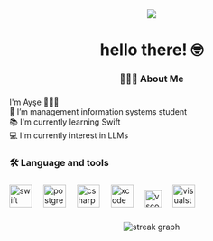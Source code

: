 <div align="center">
  <img src="https://visitor-badge.laobi.icu/badge?page_id=aysecetin.aysecetin&"  />
</div>

###

<h1 align="center"> hello there! 🤓</h1>

###

<h3 align="center">👩🏻‍💻 About Me </h3>

###

<p align="left">I'm Ayşe 🌝🌝🌝 <br> 🔭 I’m management information systems student <br> 📚 I'm currently learning Swift<br> 💻 I'm currently interest in LLMs </p>

###

<h3 align="left">🛠 Language and tools</h3>

###
<div align="left">
  <!-- Swift -->
  <img src="https://cdn.jsdelivr.net/gh/devicons/devicon/icons/swift/swift-original.svg" height="40" alt="swift logo" />
  <img width="12" />
  
  <!-- PostgreSQL -->
  <img src="https://cdn.jsdelivr.net/gh/devicons/devicon/icons/postgresql/postgresql-original.svg" height="40" alt="postgresql logo" />
  <img width="12" />

  <!-- C# -->
  <img src="https://cdn.jsdelivr.net/gh/devicons/devicon/icons/csharp/csharp-original.svg" height="40" alt="csharp logo" />
  <img width="12" />

  <!-- Xcode -->
  <img src="https://cdn.jsdelivr.net/gh/devicons/devicon/icons/xcode/xcode-original.svg" height="40" alt="xcode logo" />
  <img width="12" />

  <!-- VS Code -->
  <img src="https://cdn.jsdelivr.net/gh/devicons/devicon/icons/vscode/vscode-original.svg" height="30" alt="vscode logo" />
  <img width="12" />

  <!-- Visual Studio -->
  <img src="https://cdn.jsdelivr.net/gh/devicons/devicon/icons/visualstudio/visualstudio-plain.svg" height="40" alt="visualstudio logo" />
  <img width="12" />
</div>


### 

<div align="center">
  <img src="https://streak-stats.demolab.com?user=aysecetin&locale=en&mode=daily&theme=dark&hide_border=false&border_radius=5&order=3" height="%100" width="%100" alt="streak graph"  />
</div>


###



